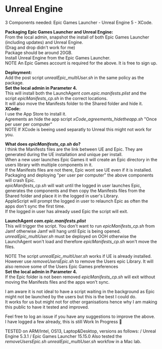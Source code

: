 # Unreal Engine

3 Components needed: Epic Games Launcher - Unreal Engine 5 - XCode.

**Packaging Epic Games Launcher and Unreal Engine:** \
From the local admin, snapshot the install of both Epic Games Launcher (including updates) and Unreal Engine. \
(Drag and drop didn't work for me) \
Package should be around 20GB. \
Install Unreal Engine from the Epic Games Launcher. \
NOTE An Epic Games account is required for the above. It is free to sign up.

**Deployment:** \
Add the post script _unrealEpic_multiUser.sh_ in the same policy as the package. \
**Set the local admin in Parameter 4.** \
This will install both the LaunchAgent _com.epic.manifests.plist_ and the script _epicManifests_cp.sh_ in the correct locations. \
It will also move the Manifests folder to the Shared folder and hide it.
**XCode:** \
I use the App Store to install it. \
Agrements an hide the app script _xCode_agreements_hidetheapp.sh_ "Once per user per computer" \
NOTE If XCode is beeing used separatly to Unreal this might not work for you.

**What does _epicManifests_cp.sh_ do?** \
I think the Manifests files are the link between UE and Epic. They are generated during the UE installation and unique per install. \
When a new user launches Epic Games it will create an Epic directory in the users library with multiple components in it. \
If the Manifests files are not there, Epic wont see UE even if it is installed.
Packaging and deploying "per user per computer" the above components will crash Epic. \
_epicManifests_cp.sh_ will wait until the logged in user launches Epic, generates the components and then copy the Manifests files from the Shared folder and place it in the logged in user's Library. \
AppleScript will prompt the logged in user to relaunch Epic as often the apps don't sync the first time. \
If the logged in user has already used Epic the script will exit.

**LaunchAgent _com.epic.manifests.plist_** \
This will trigger the script. You don't want to run _epicManifests_cp.sh_ from Jamf otherwise Jamf will hang until Epic is being opened.
_unrealEpic_multiUser.sh_ must be deployed on OOH otherwise the LaunchAgent won't load and therefore _epicManifests_cp.sh_ won't move the files.

NOTE The script _unrealEpic_multiUser.sh_ works if UE is already installed. \
However use _removeUsersEpic.sh_ to remove the Users epic Library. It will also remove some of the Users Epic Games preferences \
**Set the local admin in Parameter 4.** \
If the Epic folder is not been removed _epicManifests_cp.sh_ will exit without moving the Manifests files and the apps won't sync.

I am aware it is not ideal to have a script waiting in the background as Epic might not be launched by the users but this is the best I could do. \
It works for us but might not for other organisations hence why I am making this public to have it tested and improved.

Feel free to log an issue if you have any suggestions to improve the above. \
I have logged a few already, this is still Work In Progress 🙂

TESTED on ARM/Intel, OS13, Laptop&Desktop, versions as follows: / Unreal Engine 5.3.1 / Epic Games Launcher 15.15.0
Also tested the _removeUsersEpic.sh_ _unrealEpic_multiUser.sh_ workfow in a Mac lab.
